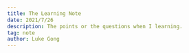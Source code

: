 ```yaml
---
title: The Learning Note 
date: 2021/7/26
description: The points or the questions when I learning.
tag: note
author: Luke Gong
---
```


